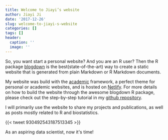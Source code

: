 ```yaml
---
title: Welcome to Jiayi’s website
author: Jiayi Ji
date: '2017-12-26'
slug: welcome-to-jiayi-s-website
categories: []
tags: []
header:
  caption: ''
  image: ''
---
```


So, you want start a personal website? And you are an R user? Then the R package [blogdown](https://github.com/rstudio/blogdown) is the best(state-of-the-art) way to create a static website that is generated from plain Markdown or R Markdown documents. <!--more--> 

My website was build with the [academic](https://github.com/gcushen/hugo-academic) framework, a perfect theme for personal or academic websites, and is hosted on [Netlify](https://www.netlify.com/). For more details on how to build the website through the awesome blogdown R package, please check out the step-by-step tutorial in my [github repository](https://github.com/JiayiJi/JiayiJi).

I will primarily use the website to share my projects and publications, as well as posts mostly related to R and biostatistics. 

{{< tweet 930492543187513345 >}}

As an aspiring data scientist, now it's time! 



